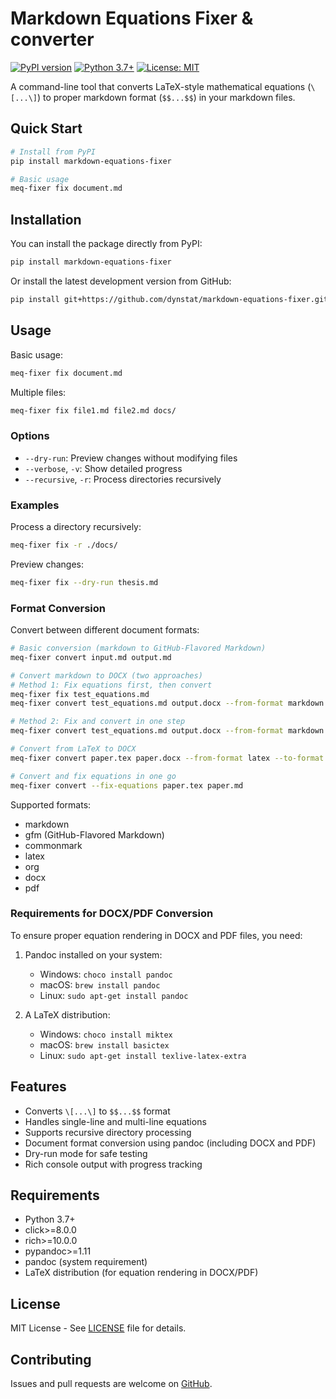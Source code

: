 # Markdown Equations Fixer & converter

[![PyPI version](https://badge.fury.io/py/markdown-equations-fixer.svg)](https://badge.fury.io/py/markdown-equations-fixer)
[![Python 3.7+](https://img.shields.io/badge/python-3.7+-blue.svg)](https://www.python.org/downloads/)
[![License: MIT](https://img.shields.io/badge/License-MIT-yellow.svg)](https://opensource.org/licenses/MIT)

A command-line tool that converts LaTeX-style mathematical equations (`\[...\]`) to proper markdown format (`$$...$$`) in your markdown files.

## Quick Start

```bash
# Install from PyPI
pip install markdown-equations-fixer

# Basic usage
meq-fixer fix document.md
```

## Installation

You can install the package directly from PyPI:

```bash
pip install markdown-equations-fixer
```

Or install the latest development version from GitHub:

```bash
pip install git+https://github.com/dynstat/markdown-equations-fixer.git
```

## Usage

Basic usage:
```bash
meq-fixer fix document.md
```

Multiple files:
```bash
meq-fixer fix file1.md file2.md docs/
```

### Options

- `--dry-run`: Preview changes without modifying files
- `--verbose`, `-v`: Show detailed progress
- `--recursive`, `-r`: Process directories recursively

### Examples

Process a directory recursively:
```bash
meq-fixer fix -r ./docs/
```

Preview changes:
```bash
meq-fixer fix --dry-run thesis.md
```

### Format Conversion

Convert between different document formats:
```bash
# Basic conversion (markdown to GitHub-Flavored Markdown)
meq-fixer convert input.md output.md

# Convert markdown to DOCX (two approaches)
# Method 1: Fix equations first, then convert
meq-fixer fix test_equations.md
meq-fixer convert test_equations.md output.docx --from-format markdown --to-format docx

# Method 2: Fix and convert in one step
meq-fixer convert test_equations.md output.docx --from-format markdown --to-format docx --fix-equations

# Convert from LaTeX to DOCX
meq-fixer convert paper.tex paper.docx --from-format latex --to-format docx

# Convert and fix equations in one go
meq-fixer convert --fix-equations paper.tex paper.md
```

Supported formats:
- markdown
- gfm (GitHub-Flavored Markdown)
- commonmark
- latex
- org
- docx
- pdf

### Requirements for DOCX/PDF Conversion

To ensure proper equation rendering in DOCX and PDF files, you need:

1. Pandoc installed on your system:
   - Windows: `choco install pandoc`
   - macOS: `brew install pandoc`
   - Linux: `sudo apt-get install pandoc`

2. A LaTeX distribution:
   - Windows: `choco install miktex`
   - macOS: `brew install basictex`
   - Linux: `sudo apt-get install texlive-latex-extra`

## Features

- Converts `\[...\]` to `$$...$$` format
- Handles single-line and multi-line equations
- Supports recursive directory processing
- Document format conversion using pandoc (including DOCX and PDF)
- Dry-run mode for safe testing
- Rich console output with progress tracking

## Requirements

- Python 3.7+
- click>=8.0.0
- rich>=10.0.0
- pypandoc>=1.11
- pandoc (system requirement)
- LaTeX distribution (for equation rendering in DOCX/PDF)

## License

MIT License - See [LICENSE](LICENSE) file for details.

## Contributing

Issues and pull requests are welcome on [GitHub](https://github.com/dynstat/markdown-equations-fixer/).
```

